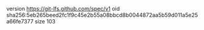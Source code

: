 version https://git-lfs.github.com/spec/v1
oid sha256:5eb265beed2fc1f9c45e2b55a08bbcd8b0044872aa5b59d011a5e25a66fe7377
size 103
